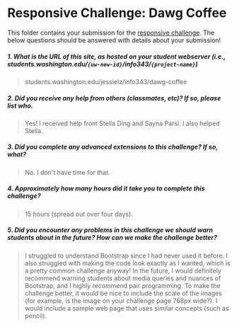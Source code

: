 # Responsive Challenge: Dawg Coffee

This folder contains your submission for the [responsive challenge](http://faculty.washington.edu/mikefree/info343/#/challenges/responsive). The below questions should be answered with details about your submission!

##### 1. What is the URL of this site, as hosted on your student webserver (i.e., students.washington.edu/<code>{uw-new-id}</code>/info343/<code>{project-name}</code>) #####
> students.washington.edu/jessielz/info343/dawg-coffee

##### 2. Did you receive any help from others (classmates, etc)? If so, please list who. #####
> Yes! I received help from Stella Ding and Sayna Parsi. I also helped Stella.

##### 3. Did you complete any advanced extensions to this challenge? If so, what? #####
> No. I don't have time for that.

##### 4. Approximately how many hours did it take you to complete this challenge? #####
> 15 hours (spread out over four days).

##### 5. Did you encounter any problems in this challenge we should warn students about in the future? How can we make the challenge better? #####
> I struggled to understand Bootstrap since I had never used it before. I also struggled with making the code look exactly as I wanted, which is a pretty common challenge anyway! In the future, I would definitely recommend warning students about media queries and nuances of Bootstrap, and I highly recommend pair programming. To make the challenge better, it would be nice to include the scale of the images (for example, is the image on your challenge page 768px wide?). I would include a sample web page that uses similar concepts (such as pencil).